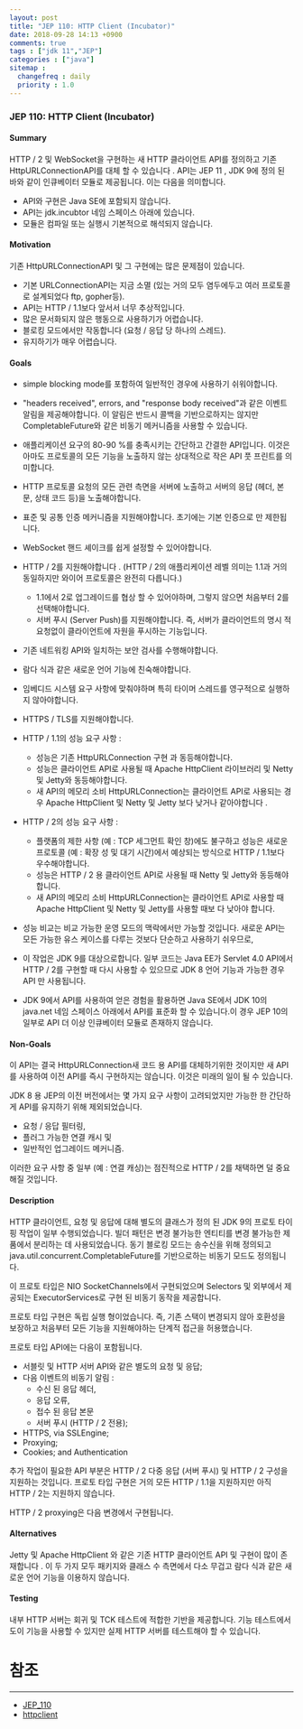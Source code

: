```yaml
---
layout: post
title: "JEP 110: HTTP Client (Incubator)"
date: 2018-09-28 14:13 +0900
comments: true
tags : ["jdk 11","JEP"]
categories : ["java"]
sitemap :
  changefreq : daily
  priority : 1.0
---
```


### JEP 110: HTTP Client (Incubator)

#### Summary

HTTP / 2 및 WebSocket을 구현하는 새 HTTP 클라이언트 API를 정의하고 기존 HttpURLConnectionAPI를 대체 할 수 있습니다 . API는 JEP 11 , JDK 9에 정의 된 바와 같이 인큐베이터 모듈로 제공됩니다. 이는 다음을 의미합니다.

* API와 구현은 Java SE에 포함되지 않습니다.
* API는 jdk.incubtor 네임 스페이스 아래에 있습니다.
* 모듈은 컴파일 또는 실행시 기본적으로 해석되지 않습니다.

#### Motivation

기존 HttpURLConnectionAPI 및 그 구현에는 많은 문제점이 있습니다.

* 기본 URLConnectionAPI는 지금 소멸 (있는 거의 모두 염두에두고 여러 프로토콜로 설계되었다 ftp, gopher등).
* API는 HTTP / 1.1보다 앞서서 너무 추상적입니다.
* 많은 문서화되지 않은 행동으로 사용하기가 어렵습니다.
* 블로킹 모드에서만 작동합니다 (요청 / 응답 당 하나의 스레드).
* 유지하기가 매우 어렵습니다.


#### Goals

* simple blocking mode를 포함하여 일반적인 경우에 사용하기 쉬워야합니다.
* "headers received", errors, and "response body received"과 같은 이벤트 알림을 제공해야합니다. 이 알림은 반드시 콜백을 기반으로하지는 않지만 CompletableFuture와 같은 비동기 메커니즘을 사용할 수 있습니다.
* 애플리케이션 요구의 80-90 %를 충족시키는 간단하고 간결한 API입니다. 이것은 아마도 프로토콜의 모든 기능을 노출하지 않는 상대적으로 작은 API 풋 프린트를 의미합니다.
* HTTP 프로토콜 요청의 모든 관련 측면을 서버에 노출하고 서버의 응답 (헤더, 본문, 상태 코드 등)을 노출해야합니다.
* 표준 및 공통 인증 메커니즘을 지원해야합니다. 초기에는 기본 인증으로 만 제한됩니다.
* WebSocket 핸드 셰이크를 쉽게 설정할 수 있어야합니다.
* HTTP / 2를 지원해야합니다 . (HTTP / 2의 애플리케이션 레벨 의미는 1.1과 거의 동일하지만 와이어 프로토콜은 완전히 다릅니다.)
    * 1.1에서 2로 업그레이드를 협상 할 수 있어야하며, 그렇지 않으면 처음부터 2를 선택해야합니다.
    * 서버 푸시 (Server Push)를 지원해야합니다. 즉, 서버가 클라이언트의 명시 적 요청없이 클라이언트에 자원을 푸시하는 기능입니다.

* 기존 네트워킹 API와 일치하는 보안 검사를 수행해야합니다.
* 람다 식과 같은 새로운 언어 기능에 친숙해야합니다.
* 임베디드 시스템 요구 사항에 맞춰야하며 특히 타이머 스레드를 영구적으로 실행하지 않아야합니다.
* HTTPS / TLS를 지원해야합니다.
* HTTP / 1.1의 성능 요구 사항 :
    * 성능은 기존 HttpURLConnection 구현 과 동등해야합니다.
    * 성능은 클라이언트 API로 사용될 때 Apache HttpClient 라이브러리 및 Netty 및 Jetty와 동등해야합니다.
    * 새 API의 메모리 소비 HttpURLConnection는 클라이언트 API로 사용되는 경우 Apache HttpClient 및 Netty 및 Jetty 보다 낮거나 같아야합니다 .
* HTTP / 2의 성능 요구 사항 :
    * 플랫폼의 제한 사항 (예 : TCP 세그먼트 확인 창)에도 불구하고 성능은 새로운 프로토콜 (예 : 확장 성 및 대기 시간)에서 예상되는 방식으로 HTTP / 1.1보다 우수해야합니다.
    * 성능은 HTTP / 2 용 클라이언트 API로 사용될 때 Netty 및 Jetty와 동등해야합니다.
    * 새 API의 메모리 소비 HttpURLConnection는 클라이언트 API로 사용할 때 Apache HttpClient 및 Netty 및 Jetty를 사용할 때보 다 낮아야 합니다.

* 성능 비교는 비교 가능한 운영 모드의 맥락에서만 가능할 것입니다. 새로운 API는 모든 가능한 유스 케이스를 다루는 것보다 단순하고 사용하기 쉬우므로,
* 이 작업은 JDK 9를 대상으로합니다. 일부 코드는 Java EE가 Servlet 4.0 API에서 HTTP / 2를 구현할 때 다시 사용할 수 있으므로 JDK 8 언어 기능과 가능한 경우 API 만 사용됩니다.
* JDK 9에서 API를 사용하여 얻은 경험을 활용하면 Java SE에서 JDK 10의 java.net 네임 스페이스 아래에서 API를 표준화 할 수 있습니다.이 경우 JEP 10의 일부로 API 더 이상 인큐베이터 모듈로 존재하지 않습니다.

#### Non-Goals
이 API는 결국 HttpURLConnection새 코드 용 API를 대체하기위한 것이지만 새 API를 사용하여 이전 API를 즉시 구현하지는 않습니다. 이것은 미래의 일이 될 수 있습니다.

JDK 8 용 JEP의 이전 버전에서는 몇 가지 요구 사항이 고려되었지만 가능한 한 간단하게 API를 유지하기 위해 제외되었습니다.

* 요청 / 응답 필터링,
* 플러그 가능한 연결 캐시 및
* 일반적인 업그레이드 메커니즘.

이러한 요구 사항 중 일부 (예 : 연결 캐싱)는 점진적으로 HTTP / 2를 채택하면 덜 중요해질 것입니다.

#### Description

HTTP 클라이언트, 요청 및 응답에 대해 별도의 클래스가 정의 된 JDK 9의 프로토 타이핑 작업이 일부 수행되었습니다. 빌더 패턴은 변경 불가능한 엔티티를 변경 불가능한 제품에서 분리하는 데 사용되었습니다. 동기 블로킹 모드는 송수신을 위해 정의되고 java.util.concurrent.CompletableFuture를 기반으로하는 비동기 모드도 정의됩니다.

이 프로토 타입은 NIO SocketChannels에서 구현되었으며 Selectors 및 외부에서 제공되는 ExecutorServices로 구현 된 비동기 동작을 제공합니다.

프로토 타입 구현은 독립 실행 형이었습니다. 즉, 기존 스택이 변경되지 않아 호환성을 보장하고 처음부터 모든 기능을 지원해야하는 단계적 접근을 허용했습니다.

프로토 타입 API에는 다음이 포함됩니다.

* 서블릿 및 HTTP 서버 API와 같은 별도의 요청 및 응답;
* 다음 이벤트의 비동기 알림 :
    * 수신 된 응답 헤더,
    * 응답 오류,
    * 접수 된 응답 본문
    * 서버 푸시 (HTTP / 2 전용);
* HTTPS, via SSLEngine;
* Proxying;
* Cookies; and Authentication

추가 작업이 필요한 API 부분은 HTTP / 2 다중 응답 (서버 푸시) 및 HTTP / 2 구성을 지원하는 것입니다. 프로토 타입 구현은 거의 모든 HTTP / 1.1을 지원하지만 아직 HTTP / 2는 지원하지 않습니다.

HTTP / 2 proxying은 다음 변경에서 구현됩니다.

#### Alternatives

Jetty 및 Apache HttpClient 와 같은 기존 HTTP 클라이언트 API 및 구현이 많이 존재합니다 . 이 두 가지 모두 패키지와 클래스 수 측면에서 다소 무겁고 람다 식과 같은 새로운 언어 기능을 이용하지 않습니다.

#### Testing

내부 HTTP 서버는 회귀 및 TCK 테스트에 적합한 기반을 제공합니다. 기능 테스트에서도이 기능을 사용할 수 있지만 실제 HTTP 서버를 테스트해야 할 수 있습니다.


# 참조 
-----
* [JEP_110](http://openjdk.java.net/jeps/110)
* [httpclient](http://openjdk.java.net/groups/net/httpclient/)